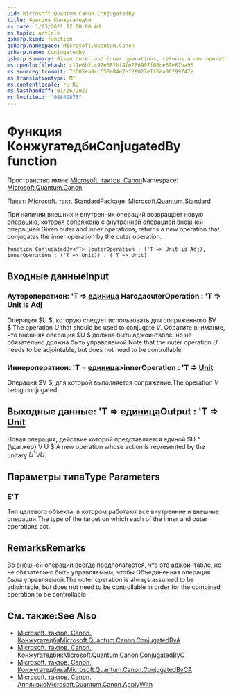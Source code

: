 ```yaml
---
uid: Microsoft.Quantum.Canon.ConjugatedBy
title: Функция Конжугатедби
ms.date: 1/23/2021 12:00:00 AM
ms.topic: article
qsharp.kind: function
qsharp.namespace: Microsoft.Quantum.Canon
qsharp.name: ConjugatedBy
qsharp.summary: Given outer and inner operations, returns a new operation that conjugates the inner operation by the outer operation.
ms.openlocfilehash: c11e6b2cc97e682bf4fe266997f60ce69e87ba96
ms.sourcegitcommit: 71605ea9cc630e84e7ef29027e1f0ea06299747e
ms.translationtype: MT
ms.contentlocale: ru-RU
ms.lasthandoff: 01/26/2021
ms.locfileid: "98840875"
---
```

# <a name="conjugatedby-function"></a><span data-ttu-id="0baf2-102">Функция Конжугатедби</span><span class="sxs-lookup"><span data-stu-id="0baf2-102">ConjugatedBy function</span></span>

<span data-ttu-id="0baf2-103">Пространство имен: [Microsoft. тактов. Canon](xref:Microsoft.Quantum.Canon)</span><span class="sxs-lookup"><span data-stu-id="0baf2-103">Namespace: [Microsoft.Quantum.Canon](xref:Microsoft.Quantum.Canon)</span></span>

<span data-ttu-id="0baf2-104">Пакет: [Microsoft. такт. Standard](https://nuget.org/packages/Microsoft.Quantum.Standard)</span><span class="sxs-lookup"><span data-stu-id="0baf2-104">Package: [Microsoft.Quantum.Standard](https://nuget.org/packages/Microsoft.Quantum.Standard)</span></span>


<span data-ttu-id="0baf2-105">При наличии внешних и внутренних операций возвращает новую операцию, которая сопряжена с внутренней операцией внешней операцией.</span><span class="sxs-lookup"><span data-stu-id="0baf2-105">Given outer and inner operations, returns a new operation that conjugates the inner operation by the outer operation.</span></span>

```qsharp
function ConjugatedBy<'T> (outerOperation : ('T => Unit is Adj), innerOperation : ('T => Unit)) : ('T => Unit)
```


## <a name="input"></a><span data-ttu-id="0baf2-106">Входные данные</span><span class="sxs-lookup"><span data-stu-id="0baf2-106">Input</span></span>

### <a name="outeroperation--t--unit--is-adj"></a><span data-ttu-id="0baf2-107">Аутероператион: 'T => [единица](xref:microsoft.quantum.lang-ref.unit)  Нагода</span><span class="sxs-lookup"><span data-stu-id="0baf2-107">outerOperation : 'T => [Unit](xref:microsoft.quantum.lang-ref.unit)  is Adj</span></span>

<span data-ttu-id="0baf2-108">Операция $U $, которую следует использовать для сопряженного $V $.</span><span class="sxs-lookup"><span data-stu-id="0baf2-108">The operation $U$ that should be used to conjugate $V$.</span></span> <span data-ttu-id="0baf2-109">Обратите внимание, что внешняя операция $U $ должна быть аджоинтабле, но не обязательно должна быть управляемой.</span><span class="sxs-lookup"><span data-stu-id="0baf2-109">Note that the outer operation $U$ needs to be adjointable, but does not need to be controllable.</span></span>


### <a name="inneroperation--t--unit"></a><span data-ttu-id="0baf2-110">Иннероператион: 'T = [единица](xref:microsoft.quantum.lang-ref.unit)></span><span class="sxs-lookup"><span data-stu-id="0baf2-110">innerOperation : 'T => [Unit](xref:microsoft.quantum.lang-ref.unit)</span></span> 

<span data-ttu-id="0baf2-111">Операция $V $, для которой выполняется сопряжение.</span><span class="sxs-lookup"><span data-stu-id="0baf2-111">The operation $V$ being conjugated.</span></span>



## <a name="output--t--unit"></a><span data-ttu-id="0baf2-112">Выходные данные: 'T => [единица](xref:microsoft.quantum.lang-ref.unit)</span><span class="sxs-lookup"><span data-stu-id="0baf2-112">Output : 'T => [Unit](xref:microsoft.quantum.lang-ref.unit)</span></span> 

<span data-ttu-id="0baf2-113">Новая операция, действие которой представляется единой $U ^ {\дагжер} V U $.</span><span class="sxs-lookup"><span data-stu-id="0baf2-113">A new operation whose action is represented by the unitary $U^{\dagger} V U$.</span></span>

## <a name="type-parameters"></a><span data-ttu-id="0baf2-114">Параметры типа</span><span class="sxs-lookup"><span data-stu-id="0baf2-114">Type Parameters</span></span>

### <a name="t"></a><span data-ttu-id="0baf2-115">Е</span><span class="sxs-lookup"><span data-stu-id="0baf2-115">'T</span></span>

<span data-ttu-id="0baf2-116">Тип целевого объекта, в котором работают все внутренние и внешние операции.</span><span class="sxs-lookup"><span data-stu-id="0baf2-116">The type of the target on which each of the inner and outer operations act.</span></span>

## <a name="remarks"></a><span data-ttu-id="0baf2-117">Remarks</span><span class="sxs-lookup"><span data-stu-id="0baf2-117">Remarks</span></span>

<span data-ttu-id="0baf2-118">Во внешней операции всегда предполагается, что это аджоинтабле, но не обязательно быть управляемым, чтобы Объединенная операция была управляемой.</span><span class="sxs-lookup"><span data-stu-id="0baf2-118">The outer operation is always assumed to be adjointable, but does not need to be controllable in order for the combined operation to be controllable.</span></span>

## <a name="see-also"></a><span data-ttu-id="0baf2-119">См. также:</span><span class="sxs-lookup"><span data-stu-id="0baf2-119">See Also</span></span>

- [<span data-ttu-id="0baf2-120">Microsoft. тактов. Canon. Конжугатедбя</span><span class="sxs-lookup"><span data-stu-id="0baf2-120">Microsoft.Quantum.Canon.ConjugatedByA</span></span>](xref:Microsoft.Quantum.Canon.ConjugatedByA)
- [<span data-ttu-id="0baf2-121">Microsoft. тактов. Canon. Конжугатедбик</span><span class="sxs-lookup"><span data-stu-id="0baf2-121">Microsoft.Quantum.Canon.ConjugatedByC</span></span>](xref:Microsoft.Quantum.Canon.ConjugatedByC)
- [<span data-ttu-id="0baf2-122">Microsoft. тактов. Canon. Конжугатедбика</span><span class="sxs-lookup"><span data-stu-id="0baf2-122">Microsoft.Quantum.Canon.ConjugatedByCA</span></span>](xref:Microsoft.Quantum.Canon.ConjugatedByCA)
- [<span data-ttu-id="0baf2-123">Microsoft. тактов. Canon. Аппливис</span><span class="sxs-lookup"><span data-stu-id="0baf2-123">Microsoft.Quantum.Canon.ApplyWith</span></span>](xref:Microsoft.Quantum.Canon.ApplyWith)